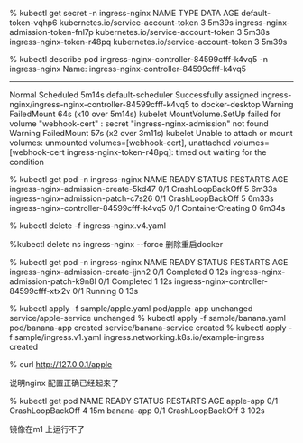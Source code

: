 % kubectl get secret -n ingress-nginx
NAME                                  TYPE                                  DATA   AGE
default-token-vqhp6                   kubernetes.io/service-account-token   3      5m39s
ingress-nginx-admission-token-fnl7p   kubernetes.io/service-account-token   3      5m38s
ingress-nginx-token-r48pq             kubernetes.io/service-account-token   3      5m39s


 % kubectl describe pod ingress-nginx-controller-84599cfff-k4vq5 -n ingress-nginx
Name:           ingress-nginx-controller-84599cfff-k4vq5

  ----     ------       ----                  ----               -------
  Normal   Scheduled    5m14s                 default-scheduler  Successfully assigned ingress-nginx/ingress-nginx-controller-84599cfff-k4vq5 to docker-desktop
  Warning  FailedMount  64s (x10 over 5m14s)  kubelet            MountVolume.SetUp failed for volume "webhook-cert" : secret "ingress-nginx-admission" not found
  Warning  FailedMount  57s (x2 over 3m11s)   kubelet            Unable to attach or mount volumes: unmounted volumes=[webhook-cert], unattached volumes=[webhook-cert ingress-nginx-token-r48pq]: timed out waiting for the condition


% kubectl get pod -n ingress-nginx
NAME                                       READY   STATUS              RESTARTS   AGE
ingress-nginx-admission-create-5kd47       0/1     CrashLoopBackOff    5          6m33s
ingress-nginx-admission-patch-c7s26        0/1     CrashLoopBackOff    5          6m33s
ingress-nginx-controller-84599cfff-k4vq5   0/1     ContainerCreating   0          6m34s


 % kubectl delete -f ingress-nginx.v4.yaml

 %kubectl delete ns ingress-nginx --force
 删除重启docker

  % kubectl get pod -n ingress-nginx
NAME                                       READY   STATUS      RESTARTS   AGE
ingress-nginx-admission-create-jjnn2       0/1     Completed   0          12s
ingress-nginx-admission-patch-k9n8l        0/1     Completed   1          12s
ingress-nginx-controller-84599cfff-xtx2v   0/1     Running     0          13s

% kubectl apply -f sample/apple.yaml
pod/apple-app unchanged
service/apple-service unchanged
% kubectl apply -f sample/banana.yaml
pod/banana-app created
service/banana-service created
% kubectl apply -f sample/ingress.v1.yaml
ingress.networking.k8s.io/example-ingress created

 % curl http://127.0.0.1/apple
<html>
<head><title>404 Not Found</title></head>

说明nginx 配置正确已经起来了

 % kubectl get pod
NAME         READY   STATUS             RESTARTS   AGE
apple-app    0/1     CrashLoopBackOff   4          15m
banana-app   0/1     CrashLoopBackOff   3          102s

镜像在m1 上运行不了


